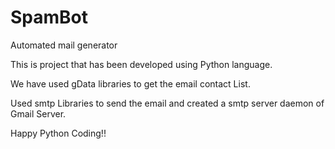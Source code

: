 SpamBot
=======

Automated mail generator



This is project that has been developed using Python language.

We have used gData libraries to get the email contact List.

Used smtp Libraries to send the email and created a smtp server daemon of Gmail Server.

Happy Python Coding!!
